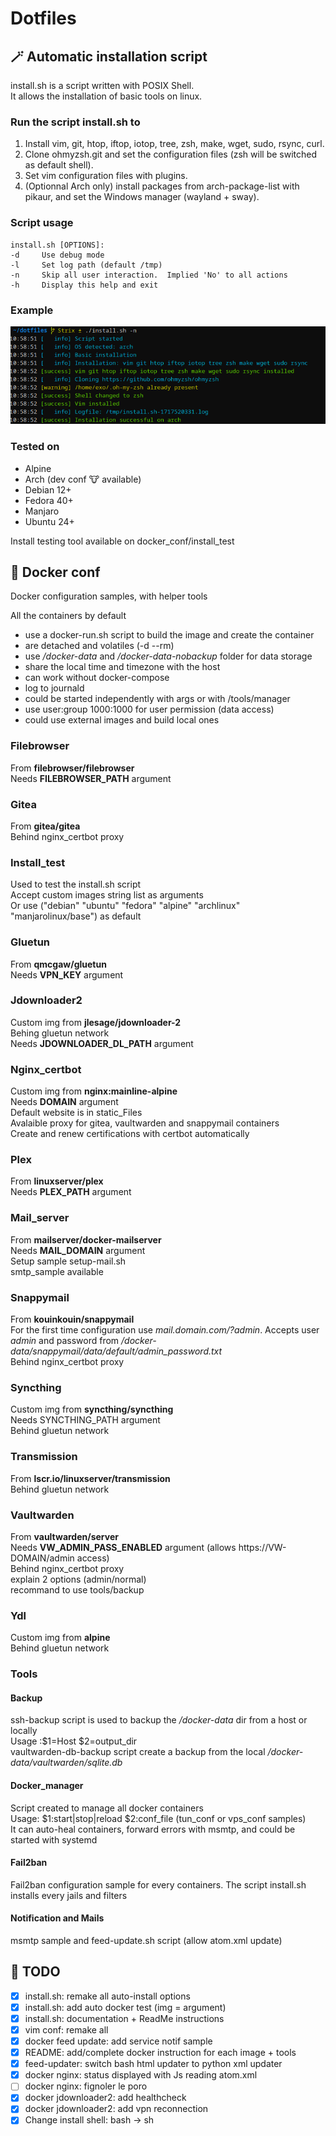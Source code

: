 # Dotfiles

## 🪄 Automatic installation script

install.sh is a script written with POSIX Shell.\
It allows the installation of basic tools on linux.

### Run the script install.sh to
1. Install vim, git, htop, iftop, iotop, tree, zsh, make, wget, sudo, rsync, curl.
2. Clone ohmyzsh.git and set the configuration files (zsh will be switched as default shell).
3. Set vim configuration files with plugins.
4. (Optionnal Arch only) install packages from arch-package-list with pikaur, and set the Windows manager (wayland + sway).

### Script usage
```
install.sh [OPTIONS]:
-d     Use debug mode
-l     Set log path (default /tmp)
-n     Skip all user interaction.  Implied 'No' to all actions
-h     Display this help and exit
```

### Example
![script_execution_sample](sample.png)

### Tested on
* Alpine
* Arch (dev conf 🐮 available)
* Debian 12+
* Fedora 40+
* Manjaro
* Ubuntu 24+

Install testing tool available on docker_conf/install_test

## 🐳 Docker conf

Docker configuration samples, with helper tools

All the containers by default
* use a docker-run.sh script to build the image and create the container
* are detached and volatiles (-d --rm)
* use */docker-data* and */docker-data-nobackup* folder for data storage
* share the local time and timezone with the host
* can work without docker-compose
* log to journald
* could be started independently with args or with /tools/manager
* use user:group 1000:1000 for user permission (data access)
* could use external images and build local ones

### Filebrowser
From **filebrowser/filebrowser**\
Needs **FILEBROWSER_PATH** argument

### Gitea
From **gitea/gitea**\
Behind nginx_certbot proxy

### Install_test
Used to test the install.sh script \
Accept custom images string list as arguments\
Or use ("debian" "ubuntu" "fedora" "alpine" "archlinux" "manjarolinux/base") as default

### Gluetun
From **qmcgaw/gluetun**\
Needs **VPN_KEY** argument

### Jdownloader2
Custom img from **jlesage/jdownloader-2**\
Behing gluetun network\
Needs **JDOWNLOADER_DL_PATH** argument

### Nginx_certbot
Custom img from **nginx:mainline-alpine**\
Needs **DOMAIN** argument\
Default website is in static_Files\
Avalaible proxy for gitea, vaultwarden and snappymail containers\
Create and renew certifications with certbot automatically

### Plex
From **linuxserver/plex**\
Needs **PLEX_PATH** argument

### Mail_server
From **mailserver/docker-mailserver**\
Needs **MAIL_DOMAIN** argument\
Setup sample setup-mail.sh\
smtp_sample available

### Snappymail
From **kouinkouin/snappymail**\
For the first time configuration use *mail.domain.com/?admin*. Accepts user *admin* and password from */docker-data/snappymail/_data_/_default_/admin_password.txt*\
Behind nginx_certbot proxy

### Syncthing
Custom img from **syncthing/syncthing**\
Needs SYNCTHING_PATH argument\
Behind gluetun network

### Transmission
From **lscr.io/linuxserver/transmission**\
Behind gluetun network

### Vaultwarden
From **vaultwarden/server**\
Needs **VW_ADMIN_PASS_ENABLED** argument (allows https://VW-DOMAIN/admin access)\
Behind nginx_certbot proxy\
explain 2 options (admin/normal)\
recommand to use tools/backup

### Ydl
Custom img from **alpine**\
Behind gluetun network

### Tools

#### Backup
ssh-backup script is used to backup the */docker-data* dir from a host or locally\
Usage :$1=Host $2=output_dir\
vaultwarden-db-backup script create a backup from the local */docker-data/vaultwarden/sqlite.db*

#### Docker_manager
Script created to manage all docker containers\
Usage: $1:start|stop|reload $2:conf_file (tun_conf or vps_conf samples)\
It can auto-heal containers, forward errors with msmtp, and could be started with systemd

#### Fail2ban
Fail2ban configuration sample for every containers. The script install.sh installs every jails and filters

#### Notification and Mails
msmtp sample and feed-update.sh script (allow atom.xml update)


## 📝 TODO
- [x] install.sh: remake all auto-install options
- [x] install.sh: add auto docker test (img = argument)
- [x] install.sh: documentation + ReadMe instructions
- [x] vim conf: remake all
- [x] docker feed update: add service notif sample
- [x] README: add/complete docker instruction for each image + tools
- [x] feed-updater: switch bash html updater to python xml updater
- [x] docker nginx: status displayed with Js reading atom.xml
- [ ] docker nginx: fignoler le poro
- [x] docker jdownloader2: add healthcheck
- [x] docker jdownloader2: add vpn reconnection
- [x] Change install shell: bash -> sh
